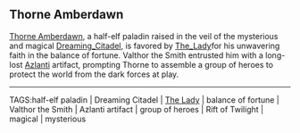 ## Thorne Amberdawn

[Thorne Amberdawn](../People/Thorne_Amberdawn.md), a half-elf paladin raised in the veil of the mysterious and magical [Dreaming_Citadel](../Places/Dreaming_Citadel.md), is favored by [The_Lady](../Gods/The_Lady.md)for his unwavering faith in the balance of fortune. Valthor the Smith entrusted him with a long-lost [Azlanti](../Lore/Azlanti.md) artifact, prompting Thorne to assemble a group of heroes to protect the world from the dark forces at play.


---

TAGS:half-elf paladin | Dreaming Citadel | [The Lady](../Gods/The_Lady.md) | balance of fortune | Valthor the Smith | Azlanti artifact | group of heroes | Rift of Twilight | magical | mysterious
